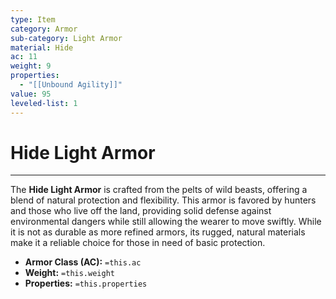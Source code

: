 ```yaml
---
type: Item
category: Armor
sub-category: Light Armor
material: Hide
ac: 11
weight: 9
properties:
  - "[[Unbound Agility]]"
value: 95
leveled-list: 1
---
```

# Hide Light Armor
---
The **Hide Light Armor** is crafted from the pelts of wild beasts, offering a blend of natural protection and flexibility. This armor is favored by hunters and those who live off the land, providing solid defense against environmental dangers while still allowing the wearer to move swiftly. While it is not as durable as more refined armors, its rugged, natural materials make it a reliable choice for those in need of basic protection.

- **Armor Class (AC):** `=this.ac`
- **Weight:** `=this.weight`
- **Properties:** `=this.properties`